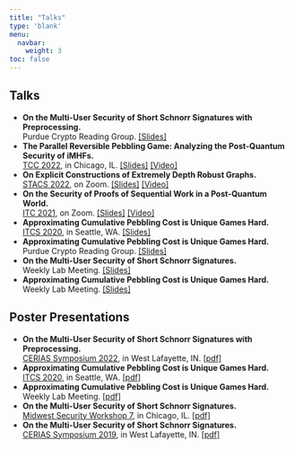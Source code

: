 ```yaml
---
title: "Talks"
type: 'blank'
menu:
  navbar:
    weight: 3
toc: false
---
```


## Talks

- **On the Multi-User Security of Short Schnorr Signatures with Preprocessing.**\
Purdue Crypto Reading Group. [[Slides]](/docs/index.html)<!-- December 8, 2023> -->
- **The Parallel Reversible Pebbling Game: Analyzing the Post-Quantum Security of iMHFs.**\
[TCC 2022](https://tcc.iacr.org/2022/), in Chicago, IL. [[Slides]](/talkslides/tcc2022/) [[Video]](https://youtu.be/dRRl6vGIIh8?t=2337)<!-- November 7, 2022 -->
- **On Explicit Constructions of Extremely Depth Robust Graphs.**\
[STACS 2022](https://stacs2022.sciencesconf.org/resource/page/id/5), on Zoom. [[Slides]](/talkslides/stacs2022/) [[Video]](/talkvideos/stacs2022)<!-- March 15, 2022 -->
- **On the Security of Proofs of Sequential Work in a Post-Quantum World.**\
[ITC 2021](https://itcrypto.github.io/2021/2021prog.html), on Zoom. [[Slides]](/talkslides/itc2021/) [[Video]](/talkvideos/itc2021)<!-- July 26, 2021 -->
- **Approximating Cumulative Pebbling Cost is Unique Games Hard.**\
[ITCS 2020](http://itcs-conf.org/itcs20/itcs20-cfp.html), in Seattle, WA. [[Slides]](/talkslides/itcs2020/)<!-- January 12, 2020 -->
- **Approximating Cumulative Pebbling Cost is Unique Games Hard.**\
Purdue Crypto Reading Group. [[Slides]](/talkslides/readinggroup)<!-- November 6, 2019 -->
- **On the Multi-User Security of Short Schnorr Signatures.**\
Weekly Lab Meeting. [[Slides]](/talkslides/labmeeting1019)<!-- October 10, 2019 -->
- **Approximating Cumulative Pebbling Cost is Unique Games Hard.**\
Weekly Lab Meeting. [[Slides]](/talkslides/labmeeting0619)<!-- June 21, 2019 -->

## Poster Presentations

- **On the Multi-User Security of Short Schnorr Signatures with Preprocessing.**\
[CERIAS Symposium 2022](https://www.cerias.purdue.edu/site/symposium), in West Lafayette, IN. [[pdf]](/posters/multiuser)<!-- March 29, 2022 -->
- **Approximating Cumulative Pebbling Cost is Unique Games Hard.**\
[ITCS 2020](http://itcs-conf.org/itcs20/itcs20-cfp.html), in Seattle, WA. [[pdf]](/posters/approx)<!-- January 12, 2020 -->
- **Approximating Cumulative Pebbling Cost is Unique Games Hard.**\
Weekly Lab Meeting. [[pdf]](/posters/approx)<!-- November 6, 2019 -->
- **On the Multi-User Security of Short Schnorr Signatures.**\
[Midwest Security Workshop 7](https://www.midwestsecurityworkshop.com/), in Chicago, IL. [[pdf]](/posters/shortschnorr)<!-- April 13, 2019 -->
- **On the Multi-User Security of Short Schnorr Signatures.**\
[CERIAS Symposium 2019](https://www.cerias.purdue.edu/site/symposium), in West Lafayette, IN. [[pdf]](/posters/shortschnorr)<!-- April 9, 2019 -->
